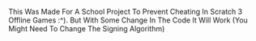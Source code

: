 This Was Made For A School Project To Prevent Cheating In Scratch 3 Offline Games :^). But With Some Change In The Code It Will Work (You Might Need To Change The Signing Algorithm)

